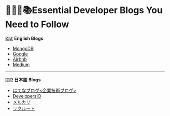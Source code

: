 # 🧑🏽‍💻📚Essential Developer Blogs You Need to Follow

**🇨🇦 English Blogs**

- [MongoDB](https://www.mongodb.com/developer/articles/)
- [Google](https://developers.googleblog.com/)
- [Airbnb](https://medium.com/airbnb-engineering)
- [Medium](https://medium.com/)

---

**🇯🇵 日本語 Blogs**

- [はてなブログ<企業技術ブログ>](https://hatena.blog/dev)
- [DevelopersIO](https://dev.classmethod.jp/)
- [メルカリ](https://engineering.mercari.com/blog/)
- [リクルート](https://www.recruit.co.jp/employment/students/engineers/)

